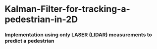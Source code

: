 # Kalman-Filter-for-tracking-a-pedestrian-in-2D

### Implementation using only LASER (LIDAR) measurements to predict a pedestrian

